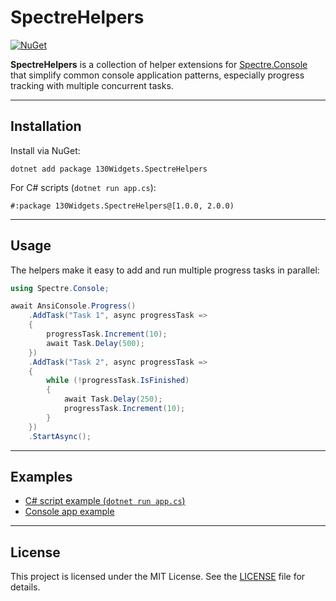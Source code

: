 # SpectreHelpers

[![NuGet](https://img.shields.io/nuget/v/130Widgets.SpectreHelpers.svg)](https://www.nuget.org/packages/130Widgets.SpectreHelpers/)

**SpectreHelpers** is a collection of helper extensions for [Spectre.Console](https://github.com/spectreconsole/spectre.console) that simplify common console application patterns, especially progress tracking with multiple concurrent tasks.

---

## Installation

Install via NuGet:

```
dotnet add package 130Widgets.SpectreHelpers
```

For C# scripts (`dotnet run app.cs`):

```
#:package 130Widgets.SpectreHelpers@[1.0.0, 2.0.0)
```

---

## Usage

The helpers make it easy to add and run multiple progress tasks in parallel:

```csharp
using Spectre.Console;

await AnsiConsole.Progress()
    .AddTask("Task 1", async progressTask =>
    {
        progressTask.Increment(10);
        await Task.Delay(500);
    })
    .AddTask("Task 2", async progressTask =>
    {
        while (!progressTask.IsFinished)
        {
            await Task.Delay(250);
            progressTask.Increment(10);
        }
    })
    .StartAsync();
```

---

## Examples

- [C# script example (`dotnet run app.cs`)](https://github.com/bojordan/SpectreHelpers/tree/main/demos/SpectreHelpers.DotNetRun)
- [Console app example](https://github.com/bojordan/SpectreHelpers/tree/main/demos/SpectreHelpers.ProgressDemo)

---

## License

This project is licensed under the MIT License. See the [LICENSE](LICENSE) file for details.
